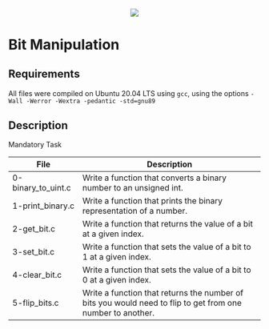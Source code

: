 <h4 align="center">
<div class=HeaderSticker>
<img src="https://media.giphy.com/media/vC4ONoCZb60ZLMMNBP/giphy.gif"/>
</div>
<h1 class="center"> Bit Manipulation </h1>
</h4>

## Requirements
All files were compiled on Ubuntu 20.04 LTS using `gcc`, using the options `-Wall -Werror -Wextra -pedantic -std=gnu89`

## Description
Mandatory Task

| File               | Description                                                                                                |
|--------------------|------------------------------------------------------------------------------------------------------------|
| 0-binary_to_uint.c | Write a function that converts a binary number to an unsigned int.                                         |
| 1-print_binary.c   | Write a function that prints the binary representation of a number.                                        |
| 2-get_bit.c        | Write a function that returns the value of a bit at a given index.                                         |
| 3-set_bit.c        | Write a function that sets the value of a bit to 1 at a given index.                                       |
| 4-clear_bit.c      | Write a function that sets the value of a bit to 0 at a given index.                                       |
| 5-flip_bits.c      | Write a function that returns the number of bits you would need to flip to get from one number to another. |
